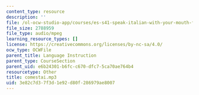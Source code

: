 ```yaml
---
content_type: resource
description: ''
file: /ol-ocw-studio-app/courses/es-s41-speak-italian-with-your-mouth-full-spring-2012/3e82c7d37f3d1e92d80f286979ae8007_comestai.mp3
file_size: 2788959
file_type: audio/mpeg
learning_resource_types: []
license: https://creativecommons.org/licenses/by-nc-sa/4.0/
ocw_type: OCWFile
parent_title: Language Instruction
parent_type: CourseSection
parent_uid: e6b24301-b6fc-c670-dfc7-5ca70ae764b4
resourcetype: Other
title: comestai.mp3
uid: 3e82c7d3-7f3d-1e92-d80f-286979ae8007
---
```

